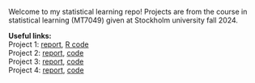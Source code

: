 Welcome to my statistical learning repo! Projects are from the course in statistical learning (MT7049) given at Stockholm university fall 2024.

**Useful links:**\
Project 1:
[report](https://github.com/aggelitoo/statistical_learning/blob/master/project1/Project1.pdf), 
[R code](https://github.com/aggelitoo/statistical_learning/blob/master/project1/project1.Rmd) \
Project 2:
[report](),
[code]()\
Project 3:
[report](),
[code]()\
Project 4:
[report](),
[code]()